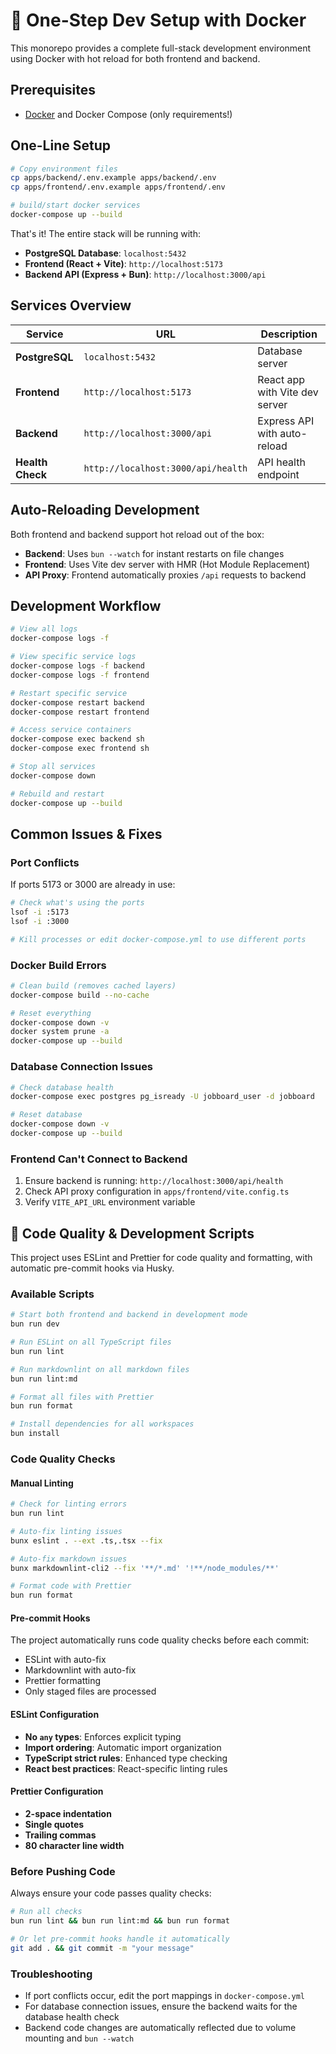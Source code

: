 # 🧪 One-Step Dev Setup with Docker

This monorepo provides a complete full-stack development environment using Docker with hot reload for both frontend and backend.

## Prerequisites

- [Docker](https://docs.docker.com/get-docker/) and Docker Compose (only requirements!)

## One-Line Setup

```bash
# Copy environment files
cp apps/backend/.env.example apps/backend/.env
cp apps/frontend/.env.example apps/frontend/.env

# build/start docker services
docker-compose up --build
```

That's it! The entire stack will be running with:

- **PostgreSQL Database**: `localhost:5432`
- **Frontend (React + Vite)**: `http://localhost:5173`
- **Backend API (Express + Bun)**: `http://localhost:3000/api`

## Services Overview

| Service          | URL                                | Description                    |
| ---------------- | ---------------------------------- | ------------------------------ |
| **PostgreSQL**   | `localhost:5432`                   | Database server                |
| **Frontend**     | `http://localhost:5173`            | React app with Vite dev server |
| **Backend**      | `http://localhost:3000/api`        | Express API with auto-reload   |
| **Health Check** | `http://localhost:3000/api/health` | API health endpoint            |

## Auto-Reloading Development

Both frontend and backend support hot reload out of the box:

- **Backend**: Uses `bun --watch` for instant restarts on file changes
- **Frontend**: Uses Vite dev server with HMR (Hot Module Replacement)
- **API Proxy**: Frontend automatically proxies `/api` requests to backend

## Development Workflow

```bash
# View all logs
docker-compose logs -f

# View specific service logs
docker-compose logs -f backend
docker-compose logs -f frontend

# Restart specific service
docker-compose restart backend
docker-compose restart frontend

# Access service containers
docker-compose exec backend sh
docker-compose exec frontend sh

# Stop all services
docker-compose down

# Rebuild and restart
docker-compose up --build
```

## Common Issues & Fixes

### Port Conflicts

If ports 5173 or 3000 are already in use:

```bash
# Check what's using the ports
lsof -i :5173
lsof -i :3000

# Kill processes or edit docker-compose.yml to use different ports
```

### Docker Build Errors

```bash
# Clean build (removes cached layers)
docker-compose build --no-cache

# Reset everything
docker-compose down -v
docker system prune -a
docker-compose up --build
```

### Database Connection Issues

```bash
# Check database health
docker-compose exec postgres pg_isready -U jobboard_user -d jobboard

# Reset database
docker-compose down -v
docker-compose up --build
```

### Frontend Can't Connect to Backend

1. Ensure backend is running: `http://localhost:3000/api/health`
2. Check API proxy configuration in `apps/frontend/vite.config.ts`
3. Verify `VITE_API_URL` environment variable

## 🔧 Code Quality & Development Scripts

This project uses ESLint and Prettier for code quality and formatting, with automatic pre-commit hooks via Husky.

### Available Scripts

```bash
# Start both frontend and backend in development mode
bun run dev

# Run ESLint on all TypeScript files
bun run lint

# Run markdownlint on all markdown files
bun run lint:md

# Format all files with Prettier
bun run format

# Install dependencies for all workspaces
bun install
```

### Code Quality Checks

#### Manual Linting

```bash
# Check for linting errors
bun run lint

# Auto-fix linting issues
bunx eslint . --ext .ts,.tsx --fix

# Auto-fix markdown issues
bunx markdownlint-cli2 --fix '**/*.md' '!**/node_modules/**'

# Format code with Prettier
bun run format
```

#### Pre-commit Hooks

The project automatically runs code quality checks before each commit:

- ESLint with auto-fix
- Markdownlint with auto-fix
- Prettier formatting
- Only staged files are processed

#### ESLint Configuration

- **No `any` types**: Enforces explicit typing
- **Import ordering**: Automatic import organization
- **TypeScript strict rules**: Enhanced type checking
- **React best practices**: React-specific linting rules

#### Prettier Configuration

- **2-space indentation**
- **Single quotes**
- **Trailing commas**
- **80 character line width**

### Before Pushing Code

Always ensure your code passes quality checks:

```bash
# Run all checks
bun run lint && bun run lint:md && bun run format

# Or let pre-commit hooks handle it automatically
git add . && git commit -m "your message"
```

### Troubleshooting

- If port conflicts occur, edit the port mappings in `docker-compose.yml`
- For database connection issues, ensure the backend waits for the database health check
- Backend code changes are automatically reflected due to volume mounting and `bun --watch`
